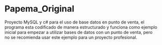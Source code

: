 # Papema_Original
Proyecto MySQL y c# para el uso de base datos en punto de venta, el programa esta codificado de manera estructurado y funciona como ejemplo inicial para empezar a utilizar bases de datos con un punto de venta, pero no se recomienda usar este ejemplo para un proyecto profesional.
